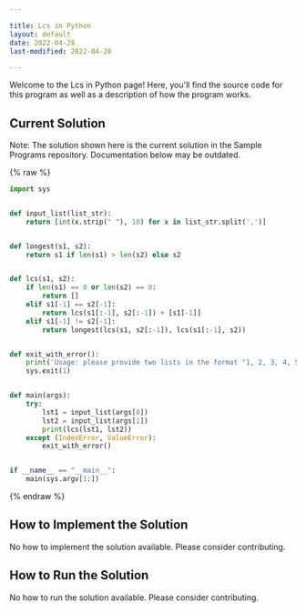 ```yaml
---

title: Lcs in Python
layout: default
date: 2022-04-28
last-modified: 2022-04-28

---
```


Welcome to the Lcs in Python page! Here, you'll find the source code for this program as well as a description of how the program works.

## Current Solution

Note: The solution shown here is the current solution in the Sample Programs repository. Documentation below may be outdated.

{% raw %}

```Python
import sys


def input_list(list_str):
    return [int(x.strip(" "), 10) for x in list_str.split(',')]


def longest(s1, s2):
    return s1 if len(s1) > len(s2) else s2


def lcs(s1, s2):
    if len(s1) == 0 or len(s2) == 0:
        return []
    elif s1[-1] == s2[-1]:
        return lcs(s1[:-1], s2[:-1]) + [s1[-1]]
    elif s1[-1] != s2[-1]:
        return longest(lcs(s1, s2[:-1]), lcs(s1[:-1], s2))


def exit_with_error():
    print('Usage: please provide two lists in the format "1, 2, 3, 4, 5"')
    sys.exit(1)


def main(args):
    try:
        lst1 = input_list(args[0])
        lst2 = input_list(args[1])
        print(lcs(lst1, lst2))
    except (IndexError, ValueError):
        exit_with_error()


if __name__ == "__main__":
    main(sys.argv[1:])

```

{% endraw %}

## How to Implement the Solution

No how to implement the solution available. Please consider contributing.

## How to Run the Solution

No how to run the solution available. Please consider contributing.